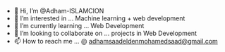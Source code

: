 - 👋 Hi, I’m @Adham-ISLAMCION
- 👀 I’m interested in ... Machine learning + web development 
- 🌱 I’m currently learning ... Web Development
- 💞️ I’m looking to collaborate on ... projects in  Web Development
- 📫 How to reach me ... @  adhamsaadeldenmohamedsaad@gmail.com

<!---
Adham-ISLAMCION/Adham-ISLAMCION is a ✨ special ✨ repository because its `README.md` (this file) appears on your GitHub profile.
You can click the Preview link to take a look at your changes.
--->
